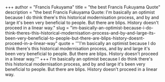 +++
author = "Francis Fukuyama"
title = "the best Francis Fukuyama Quote"
description = "the best Francis Fukuyama Quote: I'm basically an optimist because I do think there's this historical modernisation process, and by and large it's been very beneficial to people. But there are blips. History doesn't proceed in a linear way."
slug = "im-basically-an-optimist-because-i-do-think-theres-this-historical-modernisation-process-and-by-and-large-its-been-very-beneficial-to-people-but-there-are-blips-history-doesnt-proceed-in-a-linear-way"
quote = '''I'm basically an optimist because I do think there's this historical modernisation process, and by and large it's been very beneficial to people. But there are blips. History doesn't proceed in a linear way.'''
+++
I'm basically an optimist because I do think there's this historical modernisation process, and by and large it's been very beneficial to people. But there are blips. History doesn't proceed in a linear way.
